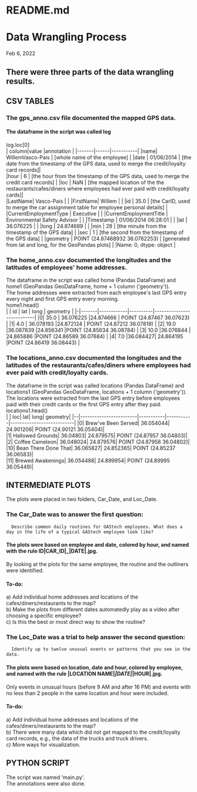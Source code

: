 # README.md


# Data Wrangling Process
Feb 6, 2022


## There were three parts of the data wrangling results.

## CSV TABLES

### The gps_anno.csv file documented the mapped GPS data. 
#### The dataframe in the script was called log  
  log.loc[0]  
| column|value |annotation |
|-------|------|-----------|
|name|                                    WillemVasco-Pais  |      [whole name of the employee]  |
|date |                                         01/06/2014   |     [the date from the timestamp of the GPS data, used to merge the credit/loyalty card records]|  
|hour  |                                                 6    |    [the hour from the timestamp of the GPS data, used to merge the credit card records]  |
|loc    |                                              NaN     |   [the mapped location of the the restaurants/cafes/diners where employees had ever paid with credit/loyalty cards]|  
|LastName|                                      Vasco-Pais  | |
|FirstName|                                         Willem  | |
|id        |                                          35.0   |     [the CarID, used to merge the car assignment table for employee personal details]  |
|CurrentEmploymentType |                         Executive  | |
|CurrentEmploymentTitle |     Environmental Safety Advisor  | |
|Timestamp   |                         01/06/2014 06:28:01  | |
|lat          |                                  36.076225  | |
|long          |                                 24.874689  | |
|min            |                                       28   |     [the minute from the timestamp of the GPS data]  |
|sec             |                                       1    |    [the second from the timestamp of the GPS data]  |
|geometry         |         POINT (24.87468932 36.0762253)     |   [generated from lat and long, for the GeoPandas plots] | 
|Name: 0, dtype: object | 
  
  
### The home_anno.csv documented the longitudes and the latitudes of employees' home addresses.  
The dataframe in the script was called home (Pandas DataFrame) and home1 (GeoPandas GeoDataFrame, home + 1 column ('geometry')).  
The home addresses were extracted from each employee's last GPS entry every night and first GPS entry every morning.  
  home1.head()  
| |   id  |      lat    |   long  |                 geometry  |
|-|-------|------------|----------|---------------------------|
|0|  35.0 | 36.076225  |24.874666 | POINT (24.87467 36.07623)  |
|1|   4.0 | 36.078193  |24.872124 | POINT (24.87212 36.07819)  |
|2|  19.0  |36.087839  |24.856341  |POINT (24.85634 36.08784)  |
|3|  10.0  |36.076844 | 24.865886  |POINT (24.86589 36.07684)  |
|4|   7.0  |36.084427|  24.864195  |POINT (24.86419 36.08443)  |
  
  
### The locations_anno.csv documented the longitudes and the latitudes of the restaurants/cafes/diners where employees had ever paid with credit/loyalty cards.  
The dataframe in the script was called locations (Pandas DataFrame) and locations1 (GeoPandas GeoDataFrame, locations + 1 column ('geometry')).  
The locations were extracted from the last GPS entry before employees paid with their credit cards or the first GPS entry after they paid.  
  locations1.head()  
|  |                     loc|        lat|       long|                   geometry|
|--|------------------------|-----------|-----------|---------------------------|
|0|    Brew've Been Served|  36.054044|  24.901206|  POINT (24.90121 36.05404)|  
|1|       Hallowed Grounds|   36.04803|  24.879575|  POINT (24.87957 36.04803)|  
|2|        Coffee Cameleon|  36.048024|  24.879576|  POINT (24.87958 36.04802)|  
|10|  Bean There Done That|  36.065827|  24.852365|  POINT (24.85237 36.06583)|  
|11|     Brewed Awakenings|  36.054488|  24.899954|  POINT (24.89995 36.05449)|  
  





  
## INTERMEDIATE PLOTS
The plots were placed in two folders, Car_Date, and Loc_Date.  
  
### The Car_Date was to answer the first question: 
      Describe common daily routines for GAStech employees. What does a day in the life of a typical GAStech employee look like?  
####    The plots were based on employee and date, colored by hour, and named with the rule ID|CAR_ID|_|DATE|.jpg.
By looking at the plots for the same employee, the routine and the outliners were identified.  
#### To-do: 
a) Add individual home addresses and locations of the cafes/diners/restaurants to the map?  
b) Make the plots from different dates automatedly play as a video after choosing a specific employee?  
c) Is this the best or most direct way to show the routine?  


### The Loc_Date was a trial to help answer the second question:
      Identify up to twelve unusual events or patterns that you see in the data.  
#### The plots were based on location, date and hour, colored by employee, and named with the rule |LOCATION NAME|_|DATE|_|HOUR|.jpg.
Only events in unusual hours (before 9 AM and after 16 PM) and events with no less than 2 people in the same location and hour were included.  
#### To-do: 
a) Add individual home addresses and locations of the cafes/diners/restaurants to the map?  
b) There were many data which did not get mapped to the credit/loyalty card records, e.g., the data of the trucks and truck drivers.  
c) More ways for visualization.  





  
## PYTHON SCRIPT
The script was named 'main.py'.  
The annotations were also done.  
  
  
  
